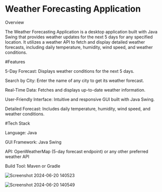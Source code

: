   # Weather Forecasting Application
Overview

The Weather Forecasting Application is a desktop application built with Java Swing that provides weather updates for the next 5 days for any specified location. It utilizes a weather API to fetch and display detailed weather forecasts, including daily temperature, humidity, wind speed, and weather conditions.

#Features

5-Day Forecast: Displays weather conditions for the next 5 days.

Search by City: Enter the name of any city to get its weather forecast.

Real-Time Data: Fetches and displays up-to-date weather information.

User-Friendly Interface: Intuitive and responsive GUI built with Java Swing.

Detailed Forecast: Includes daily temperature, humidity, wind speed, and weather conditions.

#Tech Stack

Language: Java

GUI Framework: Java Swing

API: OpenWeatherMap (5-day forecast endpoint) or any other preferred weather API

Build Tool: Maven or Gradle

![Screenshot 2024-06-20 140523](https://github.com/Praneethvarma80022/weather_forecast/assets/147583268/589eed91-94fa-458d-bc6f-6afdf7c1211c)

![Screenshot 2024-06-20 140549](https://github.com/Praneethvarma80022/weather_forecast/assets/147583268/419818cf-ce22-41f6-8f41-a715eca4745f)
